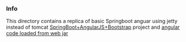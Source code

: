 ### Info

This directory contains a replica of basic Springboot anguar using jetty instead of tomcat [SpringBoot+AngularJS+Bootstrap](https://github.com/furkan3ayraktar/SpringBoot-AngularJS-Bootstrap) project
and [angular code loaded from web jar](https://github.com/lsvidal/springboot-angular)

